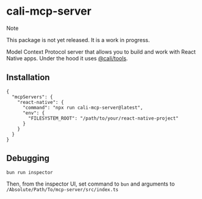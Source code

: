 # cali-mcp-server

> [!NOTE]
> This package is not yet released. It is a work in progress.

Model Context Protocol server that allows you to build and work with React Native apps. Under the hood it uses [@cali/tools](./tools/README.md).

## Installation

```
{
  "mcpServers": {
    "react-native": {
      "command": "npx run cali-mcp-server@latest",
      "env": {
        "FILESYSTEM_ROOT": "/path/to/your/react-native-project"
      }
    }
  }
}
```

## Debugging

```
bun run inspector
```

Then, from the inspector UI, set command to `bun` and arguments to `/Absolute/Path/To/mcp-server/src/index.ts`
